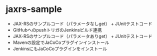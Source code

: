 # jaxrs-sample

- JAX-RSのサンプルコード（パラメータなしget） + JUnitテストコード
- GitHubへのpushトリガのJenkinsビルド連携
- JAX-RSのサンプルコード（パラメータありget） + JUnitテストコード
- Mavenの設定でJaCoCoプラグインインストール
- JenkinsにもJaCoCoプラグインをインストール
